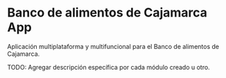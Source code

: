 # Banco de alimentos de Cajamarca App
Aplicación multiplataforma y multifuncional para el Banco de alimentos de Cajamarca.

TODO: Agregar descripción específica por cada módulo creado u otro.
